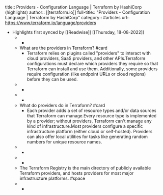 title:: Providers - Configuration Language | Terraform by HashiCorp (highlights)
author:: [[terraform.io]]
full-title:: "Providers - Configuration Language | Terraform by HashiCorp"
category:: #articles
url:: https://www.terraform.io/language/providers

- Highlights first synced by [[Readwise]] [[Thursday, 18-08-2022]]
	- -
	- What are the providers in Terraform? #card
		- Terraform relies on plugins called "providers" to interact with cloud providers,
		  SaaS providers, and other APIs.Terraform configurations must declare which providers they require so that
		  Terraform can install and use them. Additionally, some providers require
		  configuration (like endpoint URLs or cloud regions) before they can be used.
	- -
	- -
	- What do providers do in Terraform? #card
		- Each provider adds a set of resource types
		  and/or data sources that Terraform can
		  manage.Every resource type is implemented by a provider; without providers, Terraform
		  can't manage any kind of infrastructure.Most providers configure a specific infrastructure platform (either cloud or
		  self-hosted). Providers can also offer local utilities for tasks like
		  generating random numbers for unique resource names.
	- -
	- -
	- The Terraform Registry
	  is the main directory of publicly available Terraform providers, and hosts
	  providers for most major infrastructure platforms. #space
	- -